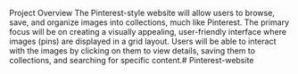 Project Overview
The Pinterest-style website will allow users to browse, save, and organize images into collections, much like Pinterest. The primary focus will be on creating a visually appealing, user-friendly interface where images (pins) are displayed in a grid layout. Users will be able to interact with the images by clicking on them to view details, saving them to collections, and searching for specific content.# Pinterest-website
